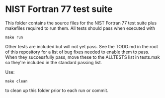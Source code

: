 # NIST Fortran 77 test suite

This folder contains the source files for the NIST Fortran 77 test suite plus makefiles required to run them. All tests should pass when executed with

`make run`

Other tests are included but will not yet pass. See the TODO.md in the root of this repository for a list of bug fixes needed to enable them to pass. When they successfully pass, move these to the ALLTESTS list in tests.mak so they're included in the standard passing list.

Use:

`make clean`

to clean up this folder prior to each run or commit.